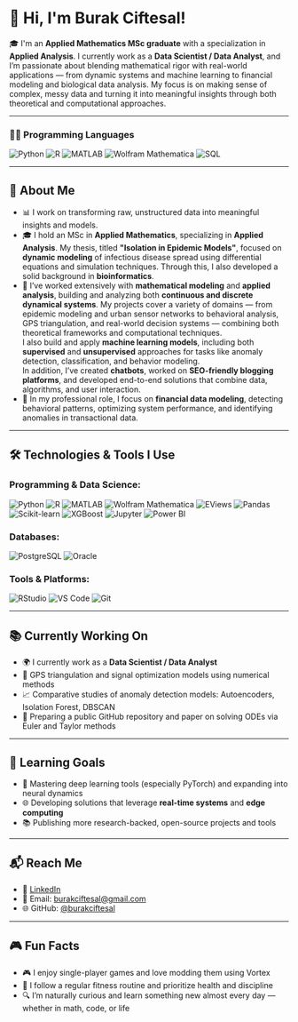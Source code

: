 # 👋 Hi, I'm Burak Ciftesal!

🎓 I'm an **Applied Mathematics MSc graduate** with a specialization in **Applied Analysis**. I currently work as a **Data Scientist / Data Analyst**, and I’m passionate about blending mathematical rigor with real-world applications — from dynamic systems and machine learning to financial modeling and biological data analysis. My focus is on making sense of complex, messy data and turning it into meaningful insights through both theoretical and computational approaches.

---

### 🧑‍💻 Programming Languages  
![Python](https://img.shields.io/badge/-Python-3776AB?style=flat-square&logo=python&logoColor=white)
![R](https://img.shields.io/badge/-R-276DC3?style=flat-square&logo=r&logoColor=white)
![MATLAB](https://img.shields.io/badge/-MATLAB-0076A8?style=flat-square&logo=Mathworks&logoColor=white)
![Wolfram Mathematica](https://img.shields.io/badge/-Mathematica-DD1100?style=flat-square)
![SQL](https://img.shields.io/badge/-SQL-4479A1?style=flat-square&logo=postgresql&logoColor=white)

---

## 🚀 About Me

- 📊 I work on transforming raw, unstructured data into meaningful insights and models.
- 🎓 I hold an MSc in **Applied Mathematics**, specializing in **Applied Analysis**. My thesis, titled **"Isolation in Epidemic Models"**, focused on **dynamic modeling** of infectious disease spread using differential equations and simulation techniques. Through this, I also developed a solid background in **bioinformatics**.
- 🧮 I’ve worked extensively with **mathematical modeling** and **applied analysis**, building and analyzing both **continuous and discrete dynamical systems**. My projects cover a variety of domains — from epidemic modeling and urban sensor networks to behavioral analysis, GPS triangulation, and real-world decision systems — combining both theoretical frameworks and computational techniques.  
  I also build and apply **machine learning models**, including both **supervised** and **unsupervised** approaches for tasks like anomaly detection, classification, and behavior modeling.  
  In addition, I’ve created **chatbots**, worked on **SEO-friendly blogging platforms**, and developed end-to-end solutions that combine data, algorithms, and user interaction.
- 💼 In my professional role, I focus on **financial data modeling**, detecting behavioral patterns, optimizing system performance, and identifying anomalies in transactional data.

---

## 🛠️ Technologies & Tools I Use

### Programming & Data Science:
![Python](https://img.shields.io/badge/Python-3776AB?style=flat&logo=python&logoColor=white)
![R](https://img.shields.io/badge/R-276DC3?style=flat&logo=r&logoColor=white)
![MATLAB](https://img.shields.io/badge/MATLAB-0076A8?style=flat&logo=Mathworks&logoColor=white)
![Wolfram Mathematica](https://img.shields.io/badge/Mathematica-DD1100?style=flat)
![EViews](https://img.shields.io/badge/EViews-003B6F?style=flat)
![Pandas](https://img.shields.io/badge/Pandas-150458?style=flat&logo=pandas&logoColor=white)
![Scikit-learn](https://img.shields.io/badge/Scikit--learn-F7931E?style=flat&logo=scikit-learn&logoColor=white)
![XGBoost](https://img.shields.io/badge/XGBoost-EC2025?style=flat)
![Jupyter](https://img.shields.io/badge/Jupyter-F37626?style=flat&logo=jupyter&logoColor=white)
![Power BI](https://img.shields.io/badge/PowerBI-F2C811?style=flat&logo=powerbi&logoColor=black)

### Databases:
![PostgreSQL](https://img.shields.io/badge/PostgreSQL-336791?style=flat&logo=postgresql&logoColor=white)
![Oracle](https://img.shields.io/badge/Oracle-F80000?style=flat&logo=oracle&logoColor=white)

### Tools & Platforms:
![RStudio](https://img.shields.io/badge/RStudio-75AADB?style=flat&logo=rstudio&logoColor=white)
![VS Code](https://img.shields.io/badge/VS_Code-007ACC?style=flat&logo=visual-studio-code&logoColor=white)
![Git](https://img.shields.io/badge/Git-F05032?style=flat&logo=git&logoColor=white)

---

## 📚 Currently Working On

- 🌍 I currently work as a **Data Scientist / Data Analyst**
- 📐 GPS triangulation and signal optimization models using numerical methods
- 📈 Comparative studies of anomaly detection models: Autoencoders, Isolation Forest, DBSCAN
- 📖 Preparing a public GitHub repository and paper on solving ODEs via Euler and Taylor methods

---

## 🎯 Learning Goals

- 🧠 Mastering deep learning tools (especially PyTorch) and expanding into neural dynamics
- 🌐 Developing solutions that leverage **real-time systems** and **edge computing**
- 📚 Publishing more research-backed, open-source projects and tools

---

## 📬 Reach Me

- 💼 [LinkedIn](https://www.linkedin.com/in/burakciftesal)
- 📧 Email: burakciftesal@gmail.com 
- 🌐 GitHub: [@burakciftesal](https://github.com/burakciftesal)

---

## 🎮 Fun Facts

- 🎮 I enjoy single-player games and love modding them using Vortex
- 💪 I follow a regular fitness routine and prioritize health and discipline
- 🔍 I’m naturally curious and learn something new almost every day — whether in math, code, or life
